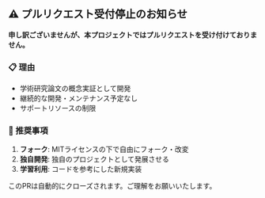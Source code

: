 <!--
⚠️ 重要: このプロジェクトはプルリクエストを受け付けておりません

本プロジェクトは学術研究論文の概念実証として開発されており、
プルリクエストやIssuesの受け付けは行っておりません。

代替案:
1. リポジトリをフォークして独自に開発してください
2. MITライセンスの下で自由に改変・利用可能です
3. コミュニティ主導のフォークプロジェクトを歓迎します

詳細: https://github.com/TATEXH/Constella-unofficial-implementation#貢献サポートについて

このPRは自動的にクローズされます。
-->

## ⚠️ プルリクエスト受付停止のお知らせ

**申し訳ございませんが、本プロジェクトではプルリクエストを受け付けておりません。**

### 📋 理由
- 学術研究論文の概念実証として開発
- 継続的な開発・メンテナンス予定なし
- サポートリソースの制限

### 🚀 推奨事項
1. **フォーク**: MITライセンスの下で自由にフォーク・改変
2. **独自開発**: 独自のプロジェクトとして発展させる
3. **学習利用**: コードを参考にした新規実装

このPRは自動的にクローズされます。ご理解をお願いいたします。